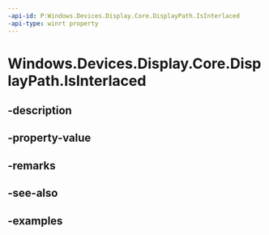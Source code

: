 ```yaml
---
-api-id: P:Windows.Devices.Display.Core.DisplayPath.IsInterlaced
-api-type: winrt property
---
```


<!-- Property syntax.
public IReference<bool> IsInterlaced { get;  set; }
-->

# Windows.Devices.Display.Core.DisplayPath.IsInterlaced

## -description

## -property-value

## -remarks

## -see-also

## -examples

